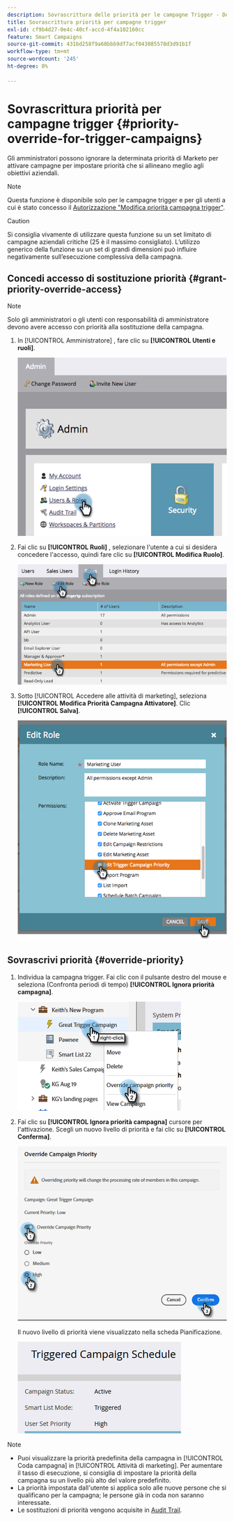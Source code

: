 ```yaml
---
description: Sovrascrittura delle priorità per le campagne Trigger - Documenti Marketo - Documentazione del prodotto
title: Sovrascrittura priorità per campagne trigger
exl-id: cf9b4d27-0e4c-40cf-accd-4f4a102160cc
feature: Smart Campaigns
source-git-commit: 431bd258f9a68bbb9df7acf043085578d3d91b1f
workflow-type: tm+mt
source-wordcount: '245'
ht-degree: 0%

---
```


# Sovrascrittura priorità per campagne trigger {#priority-override-for-trigger-campaigns}

Gli amministratori possono ignorare la determinata priorità di Marketo per attivare campagne per impostare priorità che si allineano meglio agli obiettivi aziendali.

>[!NOTE]
>
>Questa funzione è disponibile solo per le campagne trigger e per gli utenti a cui è stato concesso il [Autorizzazione &quot;Modifica priorità campagna trigger&quot;](#grant-priority-override-access).

>[!CAUTION]
>
>Si consiglia vivamente di utilizzare questa funzione su un set limitato di campagne aziendali critiche (25 è il massimo consigliato). L’utilizzo generico della funzione su un set di grandi dimensioni può influire negativamente sull’esecuzione complessiva della campagna.

## Concedi accesso di sostituzione priorità {#grant-priority-override-access}

>[!NOTE]
>
>Solo gli amministratori o gli utenti con responsabilità di amministratore devono avere accesso con priorità alla sostituzione della campagna.

1. In [!UICONTROL Amministratore] , fare clic su **[!UICONTROL Utenti e ruoli]**.

   ![](assets/priority-override-for-trigger-campaigns-1.png)

1. Fai clic su **[!UICONTROL Ruoli]** , selezionare l&#39;utente a cui si desidera concedere l&#39;accesso, quindi fare clic su **[!UICONTROL Modifica Ruolo]**.

   ![](assets/priority-override-for-trigger-campaigns-2.png)

1. Sotto [!UICONTROL Accedere alle attività di marketing], seleziona **[!UICONTROL Modifica Priorità Campagna Attivatore]**. Clic **[!UICONTROL Salva]**.

   ![](assets/priority-override-for-trigger-campaigns-3.png)

## Sovrascrivi priorità {#override-priority}

1. Individua la campagna trigger. Fai clic con il pulsante destro del mouse e seleziona (Confronta periodi di tempo) **[!UICONTROL Ignora priorità campagna]**.

   ![](assets/priority-override-for-trigger-campaigns-4.png)

1. Fai clic su **[!UICONTROL Ignora priorità campagna]** cursore per l&#39;attivazione. Scegli un nuovo livello di priorità e fai clic su **[!UICONTROL Conferma]**.

   ![](assets/priority-override-for-trigger-campaigns-5.png)

   Il nuovo livello di priorità viene visualizzato nella scheda Pianificazione.

   ![](assets/priority-override-for-trigger-campaigns-6.png)

>[!NOTE]
>
>* Puoi visualizzare la priorità predefinita della campagna in [!UICONTROL Coda campagna] in [!UICONTROL Attività di marketing]. Per aumentare il tasso di esecuzione, si consiglia di impostare la priorità della campagna su un livello più alto del valore predefinito.
>* La priorità impostata dall&#39;utente si applica solo alle nuove persone che si qualificano per la campagna; le persone già in coda non saranno interessate.
>* Le sostituzioni di priorità vengono acquisite in [Audit Trail](/help/marketo/product-docs/administration/audit-trail/audit-trail-overview.md).
